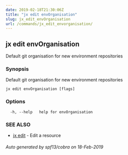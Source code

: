 ```yaml
---
date: 2019-02-18T21:30:06Z
title: "jx edit envOrganisation"
slug: jx_edit_envOrganisation
url: /commands/jx_edit_envorganisation/
---
```

## jx edit envOrganisation

Default git organisation for new environment repositories

### Synopsis

Default git organisation for new environment repositories

```
jx edit envOrganisation [flags]
```

### Options

```
  -h, --help   help for envOrganisation
```

### SEE ALSO

* [jx edit](/commands/jx_edit/)	 - Edit a resource

###### Auto generated by spf13/cobra on 18-Feb-2019
